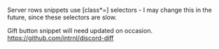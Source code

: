 Server rows snippets use [class*=] selectors - I may change this in the future, since these selectors are slow.

Gift button snippet will need updated on occasion.
https://github.com/intrnl/discord-diff
